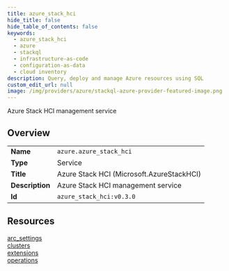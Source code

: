 ```yaml
---
title: azure_stack_hci
hide_title: false
hide_table_of_contents: false
keywords:
  - azure_stack_hci
  - azure
  - stackql
  - infrastructure-as-code
  - configuration-as-data
  - cloud inventory
description: Query, deploy and manage Azure resources using SQL
custom_edit_url: null
image: /img/providers/azure/stackql-azure-provider-featured-image.png
---
```

Azure Stack HCI management service  
    

## Overview
<table><tbody>
<tr><td><b>Name</b></td><td><code>azure.azure_stack_hci</code></td></tr>
<tr><td><b>Type</b></td><td>Service</td></tr>
<tr><td><b>Title</b></td><td>Azure Stack HCI (Microsoft.AzureStackHCI)</td></tr>
<tr><td><b>Description</b></td><td>Azure Stack HCI management service</td></tr>
<tr><td><b>Id</b></td><td><code>azure_stack_hci:v0.3.0</code></td></tr>
</tbody></table>

## Resources
<div class="row">
<div class="providerDocColumn">
<a href="/providers/azure/azure_stack_hci/arc_settings/">arc_settings</a><br />
<a href="/providers/azure/azure_stack_hci/clusters/">clusters</a><br />
</div>
<div class="providerDocColumn">
<a href="/providers/azure/azure_stack_hci/extensions/">extensions</a><br />
<a href="/providers/azure/azure_stack_hci/operations/">operations</a><br />
</div>
</div>
